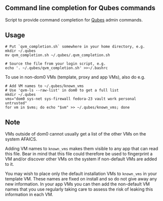 Command line completion for Qubes commands
------------------------------------------

Script to provide command completion for [Qubes](https://www.qubes-os.org/) admin commands.

Usage
-----

```
# Put `qvm_completion.sh` somewhere in your home directory, e.g.
mkdir ~/.qubes
mv qvm_completion.sh ~/.qubes/.qvm_completion.sh

# Source the file from your login script, e.g.
echo '. ~/.qubes/qvm_completion.sh' >>~/.bashrc
```

To use in non-dom0 VMs (template, proxy and app VMs), also do e.g.

```
# Add VM names to ~/.qubes/known_vms
# Use 'qvm-ls --raw-list' in dom0 to get a full list
mkdir ~/.qubes
vms="dom0 sys-net sys-firewall fedora-23 vault work personal untrusted"
for vm in $vms; do echo "$vm" >> ~/.qubes/known_vms; done
```

Note
----

VMs outside of dom0 cannot usually get a list of the other VMs on the
system AFAICS.

Adding VM names to `known_vms` makes them visible to any app that
can read this file. Bear in mind that this file could therefore be used
to fingerprint a VM and/or discover other VMs on the system if
non-default VMs are added to it.

You may wish to place only the default installation VMs to `known_vms`
in your template VM. These names are fixed on install and so do not
give away any new information. In your app VMs you can then add the
non-default VM names that you use regularly taking care to assess the
risk of leaking this information in each VM.
